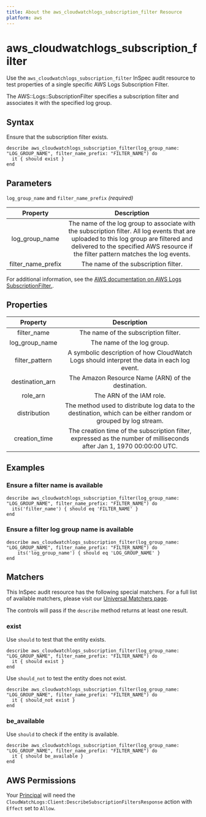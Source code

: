 ```yaml
---
title: About the aws_cloudwatchlogs_subscription_filter Resource
platform: aws
---
```


# aws_cloudwatchlogs_subscription_filter

Use the `aws_cloudwatchlogs_subscription_filter` InSpec audit resource to test properties of a single specific AWS Logs Subscription Filter.

The AWS::Logs::SubscriptionFilter specifies a subscription filter and associates it with the specified log group.

## Syntax

Ensure that the subscription filter exists.

    describe aws_cloudwatchlogs_subscription_filter(log_group_name: "LOG_GROUP_NAME", filter_name_prefix: "FILTER_NAME") do
      it { should exist }
    end

## Parameters

`log_group_name` and `filter_name_prefix` _(required)_

| Property           | Description                              |
| :----------------: | :--------------------------------------: |
| log_group_name     | The name of the log group to associate with the subscription filter. All log events that are uploaded to this log group are filtered and delivered to the specified AWS resource if the filter pattern matches the log events. |
| filter_name_prefix | The name of the subscription filter.     |

For additional information, see the [AWS documentation on AWS Logs SubscriptionFilter.](https://docs.aws.amazon.com/AWSCloudFormation/latest/UserGuide/aws-resource-logs-subscriptionfilter.html).

## Properties

| Property            | Description                                                                                |
| :-----------------: | :----------------------------------------------------------------------------------------: |
| filter_name         | The name of the subscription filter.                                                       |
| log_group_name      | The name of the log group.                                                                 |
| filter_pattern      | A symbolic description of how CloudWatch Logs should interpret the data in each log event. |
| destination_arn     | The Amazon Resource Name (ARN) of the destination.                                         |
| role_arn            | The ARN of the IAM role.                                                                         |
| distribution        | The method used to distribute log data to the destination, which can be either random or grouped by log stream. |
| creation_time       | The creation time of the subscription filter, expressed as the number of milliseconds after Jan 1, 1970 00:00:00 UTC. |

## Examples

### Ensure a filter name is available

    describe aws_cloudwatchlogs_subscription_filter(log_group_name: "LOG_GROUP_NAME", filter_name_prefix: "FILTER_NAME") do
      its('filter_name') { should eq 'FILTER_NAME' }
    end

### Ensure a filter log group name is available

    describe aws_cloudwatchlogs_subscription_filter(log_group_name: "LOG_GROUP_NAME", filter_name_prefix: "FILTER_NAME") do
        its('log_group_name') { should eq 'LOG_GROUP_NAME' }
    end

## Matchers

This InSpec audit resource has the following special matchers. For a full list of available matchers, please visit our [Universal Matchers page](https://www.inspec.io/docs/reference/matchers/).

The controls will pass if the `describe` method returns at least one result.

### exist

Use `should` to test that the entity exists.

    describe aws_cloudwatchlogs_subscription_filter(log_group_name: "LOG_GROUP_NAME", filter_name_prefix: "FILTER_NAME") do
      it { should exist }
    end

Use `should_not` to test the entity does not exist.

    describe aws_cloudwatchlogs_subscription_filter(log_group_name: "LOG_GROUP_NAME", filter_name_prefix: "FILTER_NAME") do
      it { should_not exist }
    end

### be_available

Use `should` to check if the entity is available.

    describe aws_cloudwatchlogs_subscription_filter(log_group_name: "LOG_GROUP_NAME", filter_name_prefix: "FILTER_NAME") do
      it { should be_available }
    end

## AWS Permissions

Your [Principal](https://docs.aws.amazon.com/IAM/latest/UserGuide/intro-structure.html#intro-structure-principal) will need the `CloudWatchLogs:Client:DescribeSubscriptionFiltersResponse` action with `Effect` set to `Allow`.
